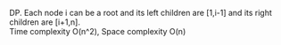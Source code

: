 DP. Each node i can be a root and its left children are [1,i-1] and its right children are [i+1,n].  
Time complexity O(n^2), Space complexity O(n)